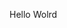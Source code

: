 Hello Wolrd





















































































































































































































































































































































































































































































































































































































































































































































































































































































































































































































































































































































































































































































































































































































































































































































































































































































































































































































































































































































































































































































































































































































































































































































































































































































































































































































































































































































































































































































































































































































































































































































































































































































































































































































































































































































































































































































































































































































































































































































































































































































































































